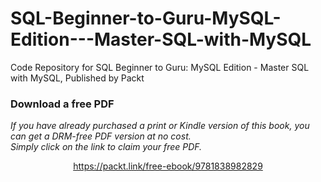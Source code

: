 # SQL-Beginner-to-Guru-MySQL-Edition---Master-SQL-with-MySQL
Code Repository for SQL Beginner to Guru: MySQL Edition - Master SQL with MySQL, Published by Packt
### Download a free PDF

 <i>If you have already purchased a print or Kindle version of this book, you can get a DRM-free PDF version at no cost.<br>Simply click on the link to claim your free PDF.</i>
<p align="center"> <a href="https://packt.link/free-ebook/9781838982829">https://packt.link/free-ebook/9781838982829 </a> </p>